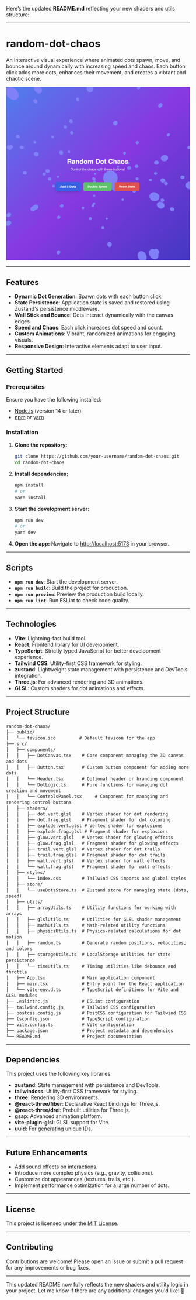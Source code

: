Here’s the updated **README.md** reflecting your new shaders and utils structure:

---

# random-dot-chaos

An interactive visual experience where animated dots spawn, move, and bounce around dynamically with increasing speed and chaos. Each button click adds more dots, enhances their movement, and creates a vibrant and chaotic scene.

![Random Dot Chaos](src/assets/random-dots-chaos.jpg)

---

## Features

- **Dynamic Dot Generation**: Spawn dots with each button click.
- **State Persistence**: Application state is saved and restored using Zustand's persistence middleware.
- **Wall Stick and Bounce**: Dots interact dynamically with the canvas edges.
- **Speed and Chaos**: Each click increases dot speed and count.
- **Custom Animations**: Vibrant, randomized animations for engaging visuals.
- **Responsive Design**: Interactive elements adapt to user input.

---

## Getting Started

### Prerequisites

Ensure you have the following installed:
- [Node.js](https://nodejs.org/) (version 14 or later)
- [npm](https://www.npmjs.com/) or [yarn](https://yarnpkg.com/)

### Installation

1. **Clone the repository:**
   ```bash
   git clone https://github.com/your-username/random-dot-chaos.git
   cd random-dot-chaos
   ```

2. **Install dependencies:**
   ```bash
   npm install
   # or
   yarn install
   ```

3. **Start the development server:**
   ```bash
   npm run dev
   # or
   yarn dev
   ```

4. **Open the app:**
   Navigate to [http://localhost:5173](http://localhost:5173) in your browser.

---

## Scripts

- **`npm run dev`**: Start the development server.
- **`npm run build`**: Build the project for production.
- **`npm run preview`**: Preview the production build locally.
- **`npm run lint`**: Run ESLint to check code quality.

---

## Technologies

- **Vite**: Lightning-fast build tool.
- **React**: Frontend library for UI development.
- **TypeScript**: Strictly typed JavaScript for better development experience.
- **Tailwind CSS**: Utility-first CSS framework for styling.
- **zustand**: Lightweight state management with persistence and DevTools integration.
- **Three.js**: For advanced rendering and 3D animations.
- **GLSL**: Custom shaders for dot animations and effects.

---

## Project Structure

```
random-dot-chaos/
├── public/
│   └── favicon.ico         # Default favicon for the app
├── src/
│   ├── components/
│   │   ├── DotCanvas.tsx    # Core component managing the 3D canvas and dots
│   │   ├── Button.tsx       # Custom button component for adding more dots
│   │   └── Header.tsx       # Optional header or branding component
│   │   └── DotLogic.ts      # Pure functions for managing dot creation and movement
│   │   └── ControlsPanel.tsx     # Component for managing and rendering control buttons
│   ├── shaders/
│   │   ├── dot.vert.glsl    # Vertex shader for dot rendering
│   │   ├── dot.frag.glsl    # Fragment shader for dot coloring
│   │   ├── explode.vert.glsl # Vertex shader for explosions
│   │   ├── explode.frag.glsl # Fragment shader for explosions
│   │   ├── glow.vert.glsl   # Vertex shader for glowing effects
│   │   ├── glow.frag.glsl   # Fragment shader for glowing effects
│   │   ├── trail.vert.glsl  # Vertex shader for dot trails
│   │   ├── trail.frag.glsl  # Fragment shader for dot trails
│   │   ├── wall.vert.glsl   # Vertex shader for wall effects
│   │   └── wall.frag.glsl   # Fragment shader for wall effects
│   ├── styles/
│   │   └── index.css        # Tailwind CSS imports and global styles
│   ├── store/
│   │   └── useDotsStore.ts  # Zustand store for managing state (dots, speed)
│   ├── utils/
│   │   ├── arrayUtils.ts    # Utility functions for working with arrays
│   │   ├── glslUtils.ts     # Utilities for GLSL shader management
│   │   ├── mathUtils.ts     # Math-related utility functions
│   │   ├── physicsUtils.ts  # Physics-related calculations for dot motion
│   │   ├── random.ts        # Generate random positions, velocities, and colors
│   │   ├── storageUtils.ts  # LocalStorage utilities for state persistence
│   │   └── timeUtils.ts     # Timing utilities like debounce and throttle
│   ├── App.tsx              # Main application component
│   ├── main.tsx             # Entry point for the React application
│   └── vite-env.d.ts        # TypeScript definitions for Vite and GLSL modules
├── .eslintrc.js             # ESLint configuration
├── tailwind.config.js       # Tailwind CSS configuration
├── postcss.config.js        # PostCSS configuration for Tailwind CSS
├── tsconfig.json            # TypeScript configuration
├── vite.config.ts           # Vite configuration
├── package.json             # Project metadata and dependencies
└── README.md                # Project documentation
```

---

## Dependencies

This project uses the following key libraries:
- **zustand**: State management with persistence and DevTools.
- **tailwindcss**: Utility-first CSS framework for styling.
- **three**: Rendering 3D environments.
- **@react-three/fiber**: Declarative React bindings for Three.js.
- **@react-three/drei**: Prebuilt utilities for Three.js.
- **gsap**: Advanced animation platform.
- **vite-plugin-glsl**: GLSL support for Vite.
- **uuid**: For generating unique IDs.

---

## Future Enhancements

- Add sound effects on interactions.
- Introduce more complex physics (e.g., gravity, collisions).
- Customize dot appearances (textures, trails, etc.).
- Implement performance optimization for a large number of dots.

---

## License

This project is licensed under the [MIT License](LICENSE).

---

## Contributing

Contributions are welcome! Please open an issue or submit a pull request for any improvements or bug fixes.

---

This updated README now fully reflects the new shaders and utility logic in your project. Let me know if there are any additional changes you'd like! 🚀
